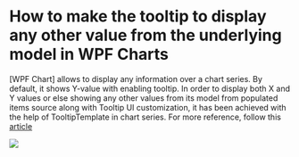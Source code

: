 # How to make the tooltip to display any other value from the underlying model in WPF Charts

[WPF Chart] allows to display any information over a chart series. By default, it shows Y-value with enabling tooltip. In order to display both X and Y values or else showing any other values from its model from populated items source along with Tooltip UI customization, it has been achieved with the help of TooltipTemplate in chart series. For more reference, follow this [article](https://www.syncfusion.com/kb/5231/?utm_medium=listing&utm_source=github-examples)

![](https://github.com/SyncfusionExamples/How-to-make-the-tooltip-to-display-any-other-value-from-the-underlying-model-in-WPF-Charts/blob/main/ChartTooltipCustomization.png)
